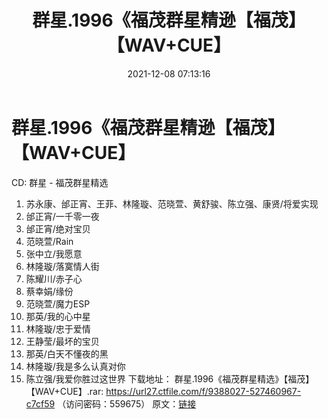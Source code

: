 ﻿---
title: 群星.1996《福茂群星精逊【福茂】【WAV+CUE】
date: 2021-12-08 07:13:16
categories: WAV车载音乐、镜像
tags: 华语中文
---
# 群星.1996《福茂群星精逊【福茂】【WAV+CUE】

CD: 群星 - 福茂群星精选
01. 苏永康、邰正宵、王菲、林隆璇、范晓萱、黄舒骏、陈立强、康贤/将爱实现
02. 邰正宵/一千零一夜
03. 邰正宵/绝对宝贝
04. 范晓萱/Rain
05. 张中立/我愿意
06. 林隆璇/落寞情人街
07. 陈耀川/赤子心
08. 蔡幸娟/缘份
09. 范晓萱/魔力ESP
10. 那英/我的心中星
11. 林隆璇/忠于爱情
12. 王静莹/最坏的宝贝
13. 那英/白天不懂夜的黑
14. 林隆璇/我是多么认真对你
15. 陈立强/我爱你胜过这世界
下载地址：
群星.1996《福茂群星精选》【福茂】【WAV+CUE】.rar: https://url27.ctfile.com/f/9388027-527460967-c7cf59
（访问密码：559675）
原文：[链接](https://blog.sina.com.cn/s/blog_1647c7e7601030v3e.html)